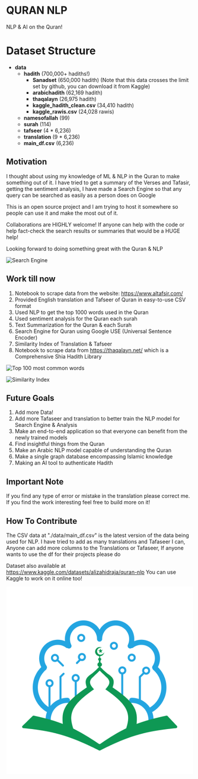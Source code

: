 # QURAN NLP

NLP & AI on the Quran!


# Dataset Structure

- **data**
  - **hadith** (700,000+ hadiths!)
    - **Sanadset** (650,000 hadith) (Note that this data crosses the limit set by github, you can download it from Kaggle)
    - **arabichadith** (62,169 hadith)
    - **thaqalayn** (26,975 hadith)
    - **kaggle_hadith_clean.csv** (34,410 hadith)
    - **kaggle_rawis.csv** (24,028 rawis)
  - **namesofallah** (99)
  - **surah** (114)
  - **tafseer** (4 * 6,236)
  - **translation** (9 * 6,236)
  - **main_df.csv** (6,236)


## Motivation

I thought about using my knowledge of ML & NLP in the Quran to make something out of it. I have tried to
get a summary of the Verses and Tafasir, getting the sentiment analysis, I have made a Search Engine so that 
any query can be searched as easily as a person does on Google

This is an open source project and I am trying to host it somewhere so people can use it and make the most out of it.

Collaborations are HIGHLY welcome! If anyone can help with the code or help fact-check the search results or summaries 
that would be a HUGE help!

Looking forward to doing something great with the Quran & NLP

![Search Engine](images/searchengine.png)
## Work till now

1. Notebook to scrape data from the website: https://www.altafsir.com/
2. Provided English translation and Tafseer of Quran in easy-to-use CSV format
3. Used NLP to get the top 1000 words used in the Quran
4. Used sentiment analysis for the Quran each surah
5. Text Summarization for the Quran & each Surah
6. Search Engine for Quran using Google USE (Universal Sentence Encoder)
7. Similarity Index of Translation & Tafseer
8. Notebook to scrape data from https://thaqalayn.net/ which is a Comprehensive Shia Hadith Library 
   

![Top 100 most common words](images/topmost.png)



![Similarity Index](images/textrelation.png)

## Future Goals

1. Add more Data!
2. Add more Tafaseer and translation to better train the NLP model for Search Engine & Analysis
3. Make an end-to-end application so that everyone can benefit from the newly trained models
4. Find insightful things from the Quran
5. Make an Arabic NLP model capable of understanding the Quran
6. Make a single graph database encompassing Islamic knowledge
7. Making an AI tool to authenticate Hadith


## Important Note

If you find any type of error or mistake in the translation please correct me. If you find the work interesting feel free to build more on it!


## How To Contribute

The CSV data at "./data/main_df.csv" is the latest version of the data being used for NLP. I have tried to add as many 
translations and Tafaseer I can, Anyone can add more columns to the Translations or Tafaseer, If anyone wants to use the 
df for their projects please do

Dataset also available at https://www.kaggle.com/datasets/alizahidraja/quran-nlp 
You can use Kaggle to work on it online too!




![Islam & AI](images/islam_ai.png)

